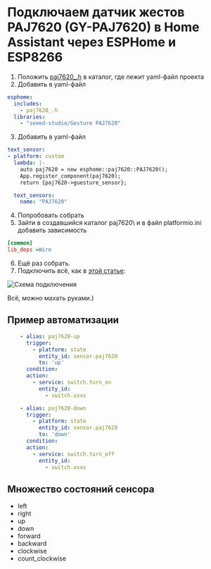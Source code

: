 # Подключаем датчик жестов PAJ7620 (GY-PAJ7620) в Home Assistant через ESPHome и ESP8266

1. Положить [paj7620_.h](https://github.com/apaex/PAJ7620-ESPHome/blob/main/paj7620_.h) в каталог, где лежит yaml-файл проекта
2. Добавить в yaml-файл 

```yaml
esphome:
  includes:
    - paj7620_.h
  libraries:
    - "seeed-studio/Gesture PAJ7620"
```

3. Добавить в yaml-файл 

```yaml
text_sensor:
- platform: custom
  lambda: |-
    auto paj7620 = new esphome::paj7620::PAJ7620();
    App.register_component(paj7620);
    return {paj7620->guesture_sensor};

  text_sensors:
    name: "PAJ7620"
```
    
4. Попробовать собрать
5. Зайти в создавшийся каталог paj7620\ и в файл platformio.ini добавить зависимость 

```ini
[common]
lib_deps =Wire
```

6. Ещё раз собрать. 
7. Подключить всё, как в [этой статье](http://www.esp8266learning.com/paj7620-gesture-sensor-and-esp8266.php):

![Схема подключения](https://i2.wp.com/www.esp8266learning.com/wp-content/uploads/2018/09/esp8266-and-PAJ7620_bb.jpg?w=549 "Схема")

Всё, можно махать руками.)


## Пример автоматизации

```yaml
    - alias: paj7620-up
      trigger:
        - platform: state
          entity_id: sensor.paj7620
          to: 'up'      
      condition:
      action:
        - service: switch.turn_on
          entity_id:
            - switch.xxxx

    - alias: paj7620-down
      trigger:
        - platform: state
          entity_id: sensor.paj7620
          to: 'down'      
      condition:
      action:
        - service: switch.turn_off
          entity_id:
            - switch.xxxx
```			

## Множество состояний сенсора

* left
* right
* up
* down
* forward
* backward
* clockwise
* count_clockwise


